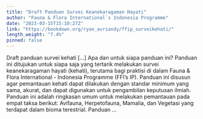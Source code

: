 ```yaml
---
title: "Draft Panduan Survei Keanekaragaman Hayati"
author: "Fauna & Flora International`s Indonesia Programme"
date: "2023-03-15T15:10:27Z"
link: "https://bookdown.org/ryan_avriandy/ffip_surveikehati/"
length_weight: "7.4%"
pinned: false
---
```


Draft panduan survei kehati [...] Apa dan untuk siapa panduan ini? Panduan ini ditujukan untuk siapa saja yang tertarik melakukan survei keanekaragaman hayati (kehati), terutama bagi praktisi di dalam Fauna & Flora International - Indonesia Programme (FFI’s IP). Panduan ini disusun agar pemantauan kehati dapat dilakukan dengan standar minimum yang sama, akurat, dan dapat digunakan untuk pengambilan keputusan ilmiah. Panduan ini adalah ringkasan umum untuk melakukan pemantauan pada empat taksa berikut: Avifauna, Herpetofauna, Mamalia, dan Vegetasi yang terdapat dalam bioma terestrial. Panduan ...
